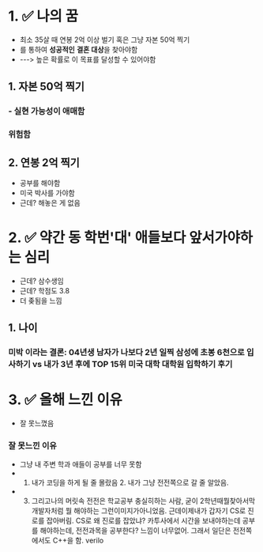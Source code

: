 # 1. ✅ 나의 꿈
- 최소 35살 때 연봉 2억 이상 벌기 혹은 그냥 자본 50억 찍기
- 를 통하여 **성공적인** **결혼 대상**을 찾아야함
-  ---> 높은 확률로 이 목표를 달성할 수 있어야함 

## 1. 자본 50억 찍기

### - 실현 가능성이 애매함
### 위험함


## 2. 연봉 2억 찍기

- 공부를 해야함
- 미국 박사를 가야함
- 근데? 해놓은 게 없음

# 2. ✅ 약간 동 학번'대' 애들보다 앞서가야하는 심리

- 근데? 삼수생임
- 근데? 학점도 3.8 
- 더 좆됨을 느낌

## 1. 나이
### 미박 이라는 결론: 04년생 남자가 나보다 2년 일찍 삼성에 초봉 6천으로 입사하기 vs 내가 3년 후에 TOP 15위 미국 대학 대학원 입학하기 후기


# 3. ✅ 올해 느낀 이유

- 잘 못느꼈음
### 잘 못느낀 이유

- 그냥 내 주변 학과 애들이 공부를 너무 못함
- 1. 내가 코딩을 하게 될 줄 몰랐음 2. 내가 그냥 전전쪽으로 갈 줄 알았음.
- 3. 그리고나의 머릿속 전전은 학교공부 충실히하는 사람, 굳이 2학년때뭘찾아서막 개발자처럼 뭘 해야하는 그런이미지가아니었음. 
근데이제내가 갑자기 CS로 진로를 잡아버림. CS로 왜 진로를 잡았냐? 카투사에서 시간을 보내야하는데 공부를 해야하는데, 전전과목을 공부한다? 느낌이 너무없어. 그래서 일단은 전전쪽에서도 C++을 함. verilo